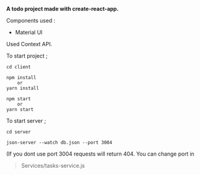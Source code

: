 **A todo project made with create-react-app.**

Components used :

 - Material UI

Used Context API.

To start project ;

    cd client
    
	npm install
		or
	yarn install
	
    npm start
	    or
    yarn start

To start server ;

    cd server
    
    json-server --watch db.json --port 3004

(If you dont use port 3004 requests will return 404. You can change port in 

> Services/tasks-service.js

